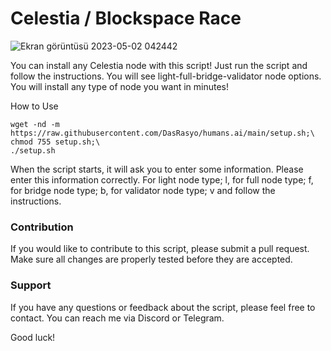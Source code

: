 # Celestia / Blockspace Race

![Ekran görüntüsü 2023-05-02 042442](https://user-images.githubusercontent.com/94050636/235559776-daa9b942-a986-4beb-ac74-3508d9a09c1f.png)


You can install any Celestia node with this script! Just run the script and follow the instructions. You will see light-full-bridge-validator node options. You will install any type of node you want in minutes!

How to Use

```
wget -nd -m https://raw.githubusercontent.com/DasRasyo/humans.ai/main/setup.sh;\
chmod 755 setup.sh;\
./setup.sh
```

When the script starts, it will ask you to enter some information. Please enter this information correctly.
For light node type; l, for full node type; f, for bridge node type; b, for validator node type; v
and follow the instructions.

### Contribution
If you would like to contribute to this script, please submit a pull request. Make sure all changes are properly tested before they are accepted.

### Support
If you have any questions or feedback about the script, please feel free to contact. You can reach me via Discord or Telegram.

Good luck!
